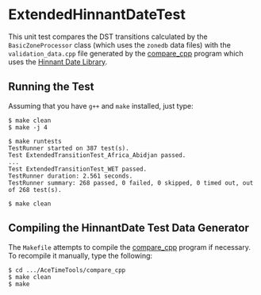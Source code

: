 # ExtendedHinnantDateTest

This unit test compares the DST transitions calculated by the
`BasicZoneProcessor` class (which uses the `zonedb` data files) with the
`validation_data.cpp` file generated by the [compare_cpp](tools/compare_cpp)
program which uses the [Hinnant Date
Library](https://github.com/HowardHinnant/date).

## Running the Test

Assuming that you have `g++` and `make` installed, just type:
```
$ make clean
$ make -j 4

$ make runtests
TestRunner started on 387 test(s).
Test ExtendedTransitionTest_Africa_Abidjan passed.
...
Test ExtendedTransitionTest_WET passed.
TestRunner duration: 2.561 seconds.
TestRunner summary: 268 passed, 0 failed, 0 skipped, 0 timed out, out of 268 test(s).

$ make clean
```

## Compiling the HinnantDate Test Data Generator

The `Makefile` attempts to compile the
[compare_cpp](https://github.com/bxparks/AceTimeTools/tree/master/compare_cpp)
program if necessary. To recompile it manually, type the following:

```
$ cd .../AceTimeTools/compare_cpp
$ make clean
$ make
```
